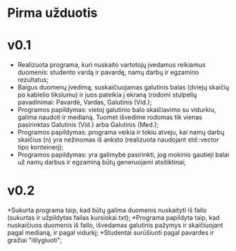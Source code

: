 # Pirma užduotis
# v0.1
* Realizuota programa, kuri nuskaito vartotojų įvedamus reikiamus duomenis: studento vardą ir pavardę, namų darbų ir egzamino rezultatus;
* Baigus duomenų įvedimą, suskaičiuojamas galutinis balas (dviejų skaičių po kablelio tikslumu) ir juos pateikia į ekraną (rodomi stulpelių pavadinimai: Pavardė, Vardas, Galutinis (Vid.);
* Programos papildymas: vietoj galutinio balo skaičiavimo su vidurkiu, galima naudoti ir medianą. Tuomet išvedime rodomas tik vienas pasirinktas Galutinis (Vid.) arba Galutinis (Med.);
* Programos papildymas: programa veikia ir tokiu atveju, kai namų darbų skaičius (n) yra nežinomas iš anksto (realizuota naudojant std::vector tipo konteinerį);
* Programos papildymas: yra galimybė pasirinkti, jog mokinio gautieji balai už namų darbus ir egzaminą būtų generuojami atsitiktinai;

# v0.2
*Sukurta programa taip, kad būtų galima duomenis nuskaityti iš failo (sukurtas ir užpildytas failas kursiokai.txt);
*Programa papildyta taip, kad nuskaičiuos duomenis iš failo, išvedamas galutinis pažymys ir skaičiuojant pagal medianą, ir pagal vidurkį;
*Studentai surūšiuoti pagal pavardes ir gražiai "išlygiuoti";
